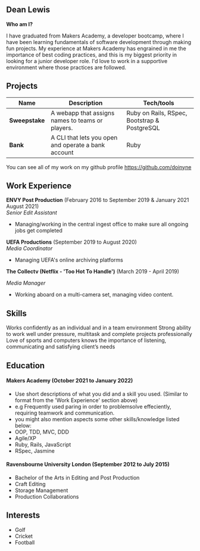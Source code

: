 ## Dean Lewis

**Who am I?**

I have graduated from Makers Academy, a developer bootcamp, where I have been learning fundamentals of software development through making fun projects. My experience at Makers Academy has engrained in me the importance of best coding practices, and this is my biggest priority in looking for a junior developer role. I'd love to work in a supportive environment where those practices are followed.

## Projects

| Name                         | Description                | Tech/tools           |
| ---------------------------- | -------------------------- | ---------------------|
| **Sweepstake**               | A webapp that assigns names to teams or players.     |Ruby on Rails, RSpec, Bootstrap & PostgreSQL |
| **Bank** | A CLI that lets you open and operate a bank account          | Ruby                 |

You can see all of my work on my github profile https://github.com/doinyne 

## Work Experience

**ENVY Post Production** (February 2016 to September 2019 & January 2021 August 2021)  
_Senior Edit Assistant_

- Managing/working in the central ingest office to make sure all ongoing jobs get completed

**UEFA Productions** (September 2019 to August 2020)  
_Media Coordinator_

- Managing UEFA's online archiving platforms

**The Collectv (Netflix - 'Too Hot To Handle')** (March 2019 - April 2019)

_Media Manager_

- Working aboard on a multi-camera set, managing video content.

## Skills

Works confidently as an individual and in a team environment
Strong ability to work well under pressure, multitask and complete projects professionally
Love of sports and computers
knows the importance of listening, communicating and satisfying client’s needs


## Education

#### Makers Academy (October 2021 to January 2022)
- Use short descriptions of what you did and a skill you used. (Similar to format from the 'Work Experience' section above)
- e.g Frequently used paring in order to problemsolve effeciently, requiring teamwork and communication.
- you might also mention aspects some other skills/knowledge listed below: 
- OOP, TDD, MVC, DDD
- Agile/XP
- Ruby, Rails, JavaScript
- RSpec, Jasmine

#### Ravensbourne University London (September 2012 to July 2015)

- Bachelor of the Arts in Editing and Post Production
- Craft Editing 
- Storage Management 
- Production Collaborations

## Interests

- Golf
- Cricket
- Football



